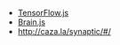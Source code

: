 - [TensorFlow.js](https://www.tensorflow.org/js)
- [Brain.js](https://brain.js.org/#/)
- http://caza.la/synaptic/#/
